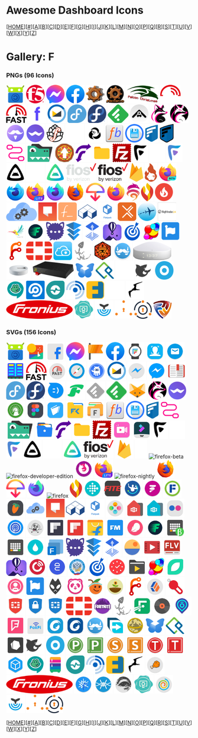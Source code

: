 # Awesome Dashboard Icons

[[HOME](..)][[#](gallery.md)][[A](gallery-a.md)][[B](gallery-b.md)][[C](gallery-c.md)][[D](gallery-d.md)][[E](gallery-e.md)][[F](gallery-f.md)][[G](gallery-g.md)][[H](gallery-h.md)][[I](gallery-i.md)][[J](gallery-j.md)][[K](gallery-k.md)][[L](gallery-l.md)][[M](gallery-m.md)][[N](gallery-n.md)][[O](gallery-o.md)][[P](gallery-p.md)][[Q](gallery-q.md)][[R](gallery-r.md)][[S](gallery-s.md)][[T](gallery-t.md)][[U](gallery-u.md)][[V](gallery-v.md)][[W](gallery-w.md)][[X](gallery-x.md)][[Y](gallery-y.md)][[Z](gallery-z.md)]

# Gallery: F

### PNGs (96 Icons)

<img src="../icons/f-droid.png" alt="f-droid" height="50"> <img src="../icons/f5-networks.png" alt="f5-networks" height="50"> <img src="../icons/facebook-messenger.png" alt="facebook-messenger" height="50"> <img src="../icons/facebook.png" alt="facebook" height="50"> <img src="../icons/factorio-alt.png" alt="factorio-alt" height="50"> <img src="../icons/factorio.png" alt="factorio" height="50"> <img src="../icons/falcon-christmas.png" alt="falcon-christmas" height="50"> <img src="../icons/fast-com-light.png" alt="fast-com-light" height="50"> <img src="../icons/fast-com.png" alt="fast-com" height="50"> <img src="../icons/fasten.png" alt="fasten" height="50"> <img src="../icons/fastmail.png" alt="fastmail" height="50"> <img src="../icons/fedora-alt.png" alt="fedora-alt" height="50"> <img src="../icons/fedora.png" alt="fedora" height="50"> <img src="../icons/feedly.png" alt="feedly" height="50"> <img src="../icons/feishin.png" alt="feishin" height="50"> <img src="../icons/fenrus-light.png" alt="fenrus-light" height="50"> <img src="../icons/fenrus.png" alt="fenrus" height="50"> <img src="../icons/ferdi.png" alt="ferdi" height="50"> <img src="../icons/ferdium.png" alt="ferdium" height="50"> <img src="../icons/fermentrack.png" alt="fermentrack" height="50"> <img src="../icons/ferretdb-light.png" alt="ferretdb-light" height="50"> <img src="../icons/ferretdb.png" alt="ferretdb" height="50"> <img src="../icons/filebot.png" alt="filebot" height="50"> <img src="../icons/filebrowser.png" alt="filebrowser" height="50"> <img src="../icons/filecloud-light.png" alt="filecloud-light" height="50"> <img src="../icons/filecloud.png" alt="filecloud" height="50"> <img src="../icons/fileflows.png" alt="fileflows" height="50"> <img src="../icons/filegator.png" alt="filegator" height="50"> <img src="../icons/filepizza.png" alt="filepizza" height="50"> <img src="../icons/filerun.png" alt="filerun" height="50"> <img src="../icons/files.png" alt="files" height="50"> <img src="../icons/filezilla.png" alt="filezilla" height="50"> <img src="../icons/finamp-dark.png" alt="finamp-dark" height="50"> <img src="../icons/finamp-light.png" alt="finamp-light" height="50"> <img src="../icons/finamp.png" alt="finamp" height="50"> <img src="../icons/findroid-dark.png" alt="findroid-dark" height="50"> <img src="../icons/findroid-light.png" alt="findroid-light" height="50"> <img src="../icons/findroid.png" alt="findroid" height="50"> <img src="../icons/fios-light.png" alt="fios-light" height="50"> <img src="../icons/fios.png" alt="fios" height="50"> <img src="../icons/firebase.png" alt="firebase" height="50"> <img src="../icons/firefly.png" alt="firefly" height="50"> <img src="../icons/firefox-beta.png" alt="firefox-beta" height="50"> <img src="../icons/firefox-developer-edition.png" alt="firefox-developer-edition" height="50"> <img src="../icons/firefox-lite.png" alt="firefox-lite" height="50"> <img src="../icons/firefox-nightly.png" alt="firefox-nightly" height="50"> <img src="../icons/firefox-reality.png" alt="firefox-reality" height="50"> <img src="../icons/firefox-send.png" alt="firefox-send" height="50"> <img src="../icons/firefox.png" alt="firefox" height="50"> <img src="../icons/fireshare.png" alt="fireshare" height="50"> <img src="../icons/firewalla.png" alt="firewalla" height="50"> <img src="../icons/flame.png" alt="flame" height="50"> <img src="../icons/flaresolverr.png" alt="flaresolverr" height="50"> <img src="../icons/flarum.png" alt="flarum" height="50"> <img src="../icons/flat-notes.png" alt="flat-notes" height="50"> <img src="../icons/flathub.png" alt="flathub" height="50"> <img src="../icons/flatpak.png" alt="flatpak" height="50"> <img src="../icons/flexget.png" alt="flexget" height="50"> <img src="../icons/flightaware.png" alt="flightaware" height="50"> <img src="../icons/flightradar24.png" alt="flightradar24" height="50"> <img src="../icons/flogo.png" alt="flogo" height="50"> <img src="../icons/flood.png" alt="flood" height="50"> <img src="../icons/fluffychat.png" alt="fluffychat" height="50"> <img src="../icons/fluidd.png" alt="fluidd" height="50"> <img src="../icons/flux-cd.png" alt="flux-cd" height="50"> <img src="../icons/fly-io.png" alt="fly-io" height="50"> <img src="../icons/focalboard.png" alt="focalboard" height="50"> <img src="../icons/foldingathome.png" alt="foldingathome" height="50"> <img src="../icons/fontawesome.png" alt="fontawesome" height="50"> <img src="../icons/forgejo.png" alt="forgejo" height="50"> <img src="../icons/fortinet.png" alt="fortinet" height="50"> <img src="../icons/foscam.png" alt="foscam" height="50"> <img src="../icons/fossil.png" alt="fossil" height="50"> <img src="../icons/foundry-vtt.png" alt="foundry-vtt" height="50"> <img src="../icons/franz.png" alt="franz" height="50"> <img src="../icons/freebox-delta.png" alt="freebox-delta" height="50"> <img src="../icons/freebox-pop.png" alt="freebox-pop" height="50"> <img src="../icons/freebox-revolution.png" alt="freebox-revolution" height="50"> <img src="../icons/freedombox.png" alt="freedombox" height="50"> <img src="../icons/freeipa.png" alt="freeipa" height="50"> <img src="../icons/freenas-light.png" alt="freenas-light" height="50"> <img src="../icons/freenas.png" alt="freenas" height="50"> <img src="../icons/freenom.png" alt="freenom" height="50"> <img src="../icons/freepbx.png" alt="freepbx" height="50"> <img src="../icons/freescout.png" alt="freescout" height="50"> <img src="../icons/freshping.png" alt="freshping" height="50"> <img src="../icons/freshrss.png" alt="freshrss" height="50"> <img src="../icons/friendica.png" alt="friendica" height="50"> <img src="../icons/frigate-light.png" alt="frigate-light" height="50"> <img src="../icons/frigate.png" alt="frigate" height="50"> <img src="../icons/fronius.png" alt="fronius" height="50"> <img src="../icons/fulcio.png" alt="fulcio" height="50"> <img src="../icons/funkwhale.png" alt="funkwhale" height="50"> <img src="../icons/fusionauth-light.png" alt="fusionauth-light" height="50"> <img src="../icons/fusionauth.png" alt="fusionauth" height="50"> <img src="../icons/fusionpbx.png" alt="fusionpbx" height="50">

### SVGs (156 Icons)

<img src="../icons/f-droid.svg" alt="f-droid" height="50"> <img src="../icons/fabulous.svg" alt="fabulous" height="50"> <img src="../icons/facebook-lite.svg" alt="facebook-lite" height="50"> <img src="../icons/facebook-messenger.svg" alt="facebook-messenger" height="50"> <img src="../icons/facebook-pages.svg" alt="facebook-pages" height="50"> <img src="../icons/facebook.svg" alt="facebook" height="50"> <img src="../icons/facer.svg" alt="facer" height="50"> <img src="../icons/faceunlock.svg" alt="faceunlock" height="50"> <img src="../icons/fairemail.svg" alt="fairemail" height="50"> <img src="../icons/far-manager.svg" alt="far-manager" height="50"> <img src="../icons/fast-com.svg" alt="fast-com" height="50"> <img src="../icons/fast.svg" alt="fast" height="50"> <img src="../icons/fastest-mini-browser.svg" alt="fastest-mini-browser" height="50"> <img src="../icons/fasthub.svg" alt="fasthub" height="50"> <img src="../icons/fastmail.svg" alt="fastmail" height="50"> <img src="../icons/fbmessenger-lite.svg" alt="fbmessenger-lite" height="50"> <img src="../icons/fbmessenger.svg" alt="fbmessenger" height="50"> <img src="../icons/fbreader.svg" alt="fbreader" height="50"> <img src="../icons/fedora-alt.svg" alt="fedora-alt" height="50"> <img src="../icons/fedora.svg" alt="fedora" height="50"> <img src="../icons/feedback.svg" alt="feedback" height="50"> <img src="../icons/feeder.svg" alt="feeder" height="50"> <img src="../icons/feedly-classic.svg" alt="feedly-classic" height="50"> <img src="../icons/feedly.svg" alt="feedly" height="50"> <img src="../icons/fennec.svg" alt="fennec" height="50"> <img src="../icons/fenrus.svg" alt="fenrus" height="50"> <img src="../icons/ferdium.svg" alt="ferdium" height="50"> <img src="../icons/fidelity-investments.svg" alt="fidelity-investments" height="50"> <img src="../icons/figma.svg" alt="figma" height="50"> <img src="../icons/fiinote.svg" alt="fiinote" height="50"> <img src="../icons/file-commander.svg" alt="file-commander" height="50"> <img src="../icons/file-manager-alpha.svg" alt="file-manager-alpha" height="50"> <img src="../icons/filebot.svg" alt="filebot" height="50"> <img src="../icons/filebrowser.svg" alt="filebrowser" height="50"> <img src="../icons/filecloud.svg" alt="filecloud" height="50"> <img src="../icons/fileflows.svg" alt="fileflows" height="50"> <img src="../icons/filegator.svg" alt="filegator" height="50"> <img src="../icons/filemaster.svg" alt="filemaster" height="50"> <img src="../icons/filerun.svg" alt="filerun" height="50"> <img src="../icons/files.svg" alt="files" height="50"> <img src="../icons/filezilla.svg" alt="filezilla" height="50"> <img src="../icons/filmigo.svg" alt="filmigo" height="50"> <img src="../icons/filmorago.svg" alt="filmorago" height="50"> <img src="../icons/finamp-dark.svg" alt="finamp-dark" height="50"> <img src="../icons/finamp-light.svg" alt="finamp-light" height="50"> <img src="../icons/finamp.svg" alt="finamp" height="50"> <img src="../icons/findroid-dark.svg" alt="findroid-dark" height="50"> <img src="../icons/findroid-light.svg" alt="findroid-light" height="50"> <img src="../icons/findroid.svg" alt="findroid" height="50"> <img src="../icons/fios.svg" alt="fios" height="50"> <img src="../icons/firebase.svg" alt="firebase" height="50"> <img src="../icons/firefly.svg" alt="firefly" height="50"> <img src="../icons/firefox-beta.svg" alt="firefox-beta" height="50"> <img src="../icons/firefox-developer-edition.svg" alt="firefox-developer-edition" height="50"> <img src="../icons/firefox-focus.svg" alt="firefox-focus" height="50"> <img src="../icons/firefox-lite.svg" alt="firefox-lite" height="50"> <img src="../icons/firefox-nightly.svg" alt="firefox-nightly" height="50"> <img src="../icons/firefox-reality.svg" alt="firefox-reality" height="50"> <img src="../icons/firefox-send.svg" alt="firefox-send" height="50"> <img src="../icons/firefox-trunk.svg" alt="firefox-trunk" height="50"> <img src="../icons/firefox.svg" alt="firefox" height="50"> <img src="../icons/firewalla.svg" alt="firewalla" height="50"> <img src="../icons/fitbit.svg" alt="fitbit" height="50"> <img src="../icons/fite-tv.svg" alt="fite-tv" height="50"> <img src="../icons/fitify.svg" alt="fitify" height="50"> <img src="../icons/fiton.svg" alt="fiton" height="50"> <img src="../icons/fixprice.svg" alt="fixprice" height="50"> <img src="../icons/fl-studio-mobile.svg" alt="fl-studio-mobile" height="50"> <img src="../icons/flaresolverr.svg" alt="flaresolverr" height="50"> <img src="../icons/flarum.svg" alt="flarum" height="50"> <img src="../icons/flathub.svg" alt="flathub" height="50"> <img src="../icons/flatpak.svg" alt="flatpak" height="50"> <img src="../icons/fleksy.svg" alt="fleksy" height="50"> <img src="../icons/flick-launcher-pro.svg" alt="flick-launcher-pro" height="50"> <img src="../icons/flick-launcher.svg" alt="flick-launcher" height="50"> <img src="../icons/flickr.svg" alt="flickr" height="50"> <img src="../icons/flightradar24.svg" alt="flightradar24" height="50"> <img src="../icons/flipaclip.svg" alt="flipaclip" height="50"> <img src="../icons/flipboard-briefing.svg" alt="flipboard-briefing" height="50"> <img src="../icons/flipboard.svg" alt="flipboard" height="50"> <img src="../icons/flipkart.svg" alt="flipkart" height="50"> <img src="../icons/flitsmeister.svg" alt="flitsmeister" height="50"> <img src="../icons/flo.svg" alt="flo" height="50"> <img src="../icons/flood.svg" alt="flood" height="50"> <img src="../icons/florisboard-beta.svg" alt="florisboard-beta" height="50"> <img src="../icons/florisboard.svg" alt="florisboard" height="50"> <img src="../icons/flud.svg" alt="flud" height="50"> <img src="../icons/fluent-reader.svg" alt="fluent-reader" height="50"> <img src="../icons/fluffychat.svg" alt="fluffychat" height="50"> <img src="../icons/fluidd.svg" alt="fluidd" height="50"> <img src="../icons/flux-cd.svg" alt="flux-cd" height="50"> <img src="../icons/flux.svg" alt="flux" height="50"> <img src="../icons/flv-player.svg" alt="flv-player" height="50"> <img src="../icons/flv-video-player.svg" alt="flv-video-player" height="50"> <img src="../icons/fly-io.svg" alt="fly-io" height="50"> <img src="../icons/fm-player.svg" alt="fm-player" height="50"> <img src="../icons/fng.svg" alt="fng" height="50"> <img src="../icons/fns.svg" alt="fns" height="50"> <img src="../icons/focalboard.svg" alt="focalboard" height="50"> <img src="../icons/focus-to-do.svg" alt="focus-to-do" height="50"> <img src="../icons/folder-player.svg" alt="folder-player" height="50"> <img src="../icons/foldingathome.svg" alt="foldingathome" height="50"> <img src="../icons/folium.svg" alt="folium" height="50"> <img src="../icons/followers-and-unfollowers.svg" alt="followers-and-unfollowers" height="50"> <img src="../icons/fontawesome.svg" alt="fontawesome" height="50"> <img src="../icons/foobar2000.svg" alt="foobar2000" height="50"> <img src="../icons/foodpanda.svg" alt="foodpanda" height="50"> <img src="../icons/fooducate.svg" alt="fooducate" height="50"> <img src="../icons/forest.svg" alt="forest" height="50"> <img src="../icons/forgejo.svg" alt="forgejo" height="50"> <img src="../icons/forgerock.svg" alt="forgerock" height="50"> <img src="../icons/forti-token.svg" alt="forti-token" height="50"> <img src="../icons/forticlient-legacy.svg" alt="forticlient-legacy" height="50"> <img src="../icons/forticlient-vpn.svg" alt="forticlient-vpn" height="50"> <img src="../icons/forticlient.svg" alt="forticlient" height="50"> <img src="../icons/fortinet.svg" alt="fortinet" height="50"> <img src="../icons/fortnite.svg" alt="fortnite" height="50"> <img src="../icons/fossil.svg" alt="fossil" height="50"> <img src="../icons/fotmob.svg" alt="fotmob" height="50"> <img src="../icons/fotoable-music-player.svg" alt="fotoable-music-player" height="50"> <img src="../icons/fotocasa.svg" alt="fotocasa" height="50"> <img src="../icons/foursquare.svg" alt="foursquare" height="50"> <img src="../icons/foxfi.svg" alt="foxfi" height="50"> <img src="../icons/foxit-mobile.svg" alt="foxit-mobile" height="50"> <img src="../icons/foxit-pdfscanner.svg" alt="foxit-pdfscanner" height="50"> <img src="../icons/franz.svg" alt="franz" height="50"> <img src="../icons/free-download-manager.svg" alt="free-download-manager" height="50"> <img src="../icons/freeciv.svg" alt="freeciv" height="50"> <img src="../icons/freedombox.svg" alt="freedombox" height="50"> <img src="../icons/freeipa.svg" alt="freeipa" height="50"> <img src="../icons/freeletics.svg" alt="freeletics" height="50"> <img src="../icons/freenas.svg" alt="freenas" height="50"> <img src="../icons/freenom.svg" alt="freenom" height="50"> <img src="../icons/freeoffice-planmaker-hd.svg" alt="freeoffice-planmaker-hd" height="50"> <img src="../icons/freeoffice-planmaker.svg" alt="freeoffice-planmaker" height="50"> <img src="../icons/freeoffice-presentations-hd.svg" alt="freeoffice-presentations-hd" height="50"> <img src="../icons/freeoffice-presentations.svg" alt="freeoffice-presentations" height="50"> <img src="../icons/freeoffice-textmaker-hd.svg" alt="freeoffice-textmaker-hd" height="50"> <img src="../icons/freeoffice-textmaker.svg" alt="freeoffice-textmaker" height="50"> <img src="../icons/freeotp.svg" alt="freeotp" height="50"> <img src="../icons/freepbx.svg" alt="freepbx" height="50"> <img src="../icons/freezer.svg" alt="freezer" height="50"> <img src="../icons/freshping.svg" alt="freshping" height="50"> <img src="../icons/freshrss.svg" alt="freshrss" height="50"> <img src="../icons/friendica.svg" alt="friendica" height="50"> <img src="../icons/frigate.svg" alt="frigate" height="50"> <img src="../icons/fritter.svg" alt="fritter" height="50"> <img src="../icons/fronius.svg" alt="fronius" height="50"> <img src="../icons/frost.svg" alt="frost" height="50"> <img src="../icons/frostwire.svg" alt="frostwire" height="50"> <img src="../icons/ftm.svg" alt="ftm" height="50"> <img src="../icons/fulcio.svg" alt="fulcio" height="50"> <img src="../icons/funimate.svg" alt="funimate" height="50"> <img src="../icons/funkwhale.svg" alt="funkwhale" height="50"> <img src="../icons/fusionauth-light.svg" alt="fusionauth-light" height="50"> <img src="../icons/fusionauth.svg" alt="fusionauth" height="50">

[[HOME](..)][[#](gallery.md)][[A](gallery-a.md)][[B](gallery-b.md)][[C](gallery-c.md)][[D](gallery-d.md)][[E](gallery-e.md)][[F](gallery-f.md)][[G](gallery-g.md)][[H](gallery-h.md)][[I](gallery-i.md)][[J](gallery-j.md)][[K](gallery-k.md)][[L](gallery-l.md)][[M](gallery-m.md)][[N](gallery-n.md)][[O](gallery-o.md)][[P](gallery-p.md)][[Q](gallery-q.md)][[R](gallery-r.md)][[S](gallery-s.md)][[T](gallery-t.md)][[U](gallery-u.md)][[V](gallery-v.md)][[W](gallery-w.md)][[X](gallery-x.md)][[Y](gallery-y.md)][[Z](gallery-z.md)]

